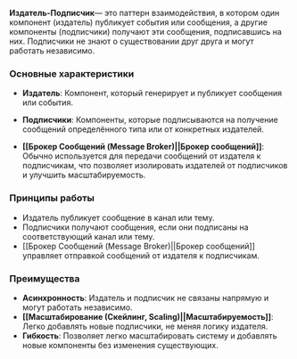 **Издатель-Подписчик**— это паттерн взаимодействия, в котором один компонент (издатель) публикует события или сообщения, а другие компоненты (подписчики) получают эти сообщения, подписавшись на них. Подписчики не знают о существовании друг друга и могут работать независимо.


### Основные характеристики

- **Издатель**: Компонент, который генерирует и публикует сообщения или события.
  
- **Подписчики**: Компоненты, которые подписываются на получение сообщений определённого типа или от конкретных издателей.
  
- **[[Брокер Сообщений (Message Broker)||Брокер сообщений]]**: Обычно используется для передачи сообщений от издателя к подписчикам, что позволяет изолировать издателей от подписчиков и улучшить масштабируемость.


### Принципы работы

- Издатель публикует сообщение в канал или тему.
- Подписчики получают сообщения, если они подписаны на соответствующий канал или тему.
- [[Брокер Сообщений (Message Broker)||Брокер сообщений]] управляет отправкой сообщений от издателя к подписчикам.


### Преимущества

- **Асинхронность**: Издатель и подписчик не связаны напрямую и могут работать независимо.
- **[[Масштабирование (Скейлинг, Scaling)||Масштабируемость]]**: Легко добавлять новые подписчики, не меняя логику издателя.
- **Гибкость**: Позволяет легко масштабировать систему и добавлять новые компоненты без изменения существующих.